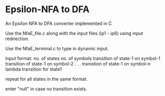 # Epsilon-NFA to DFA
An Epsilon NFA to DFA converter implemented in C

Use the NfaE_file.c along with the input files (ip1 - ip6) using input redirection.

Use the NfaE_terminal.c to type in dynamic input.

Input format:
  no. of states
  no. of symbols
  transition of state-1 on symbol-1
  transition of state-1 on symbol-2
  .
  .
  .
  tranistion of state-1 on symbol-n
  lambda transition for state1
  
  repeat for all states in the same format.
  
  enter "null" in case no transition exists.
